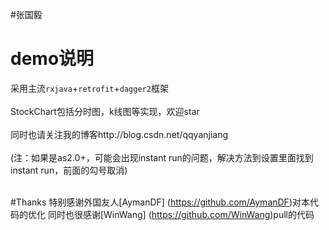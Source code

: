 #张国毅
# demo说明
采用主流`rxjava`+`retrofit`+`dagger2`框架<br><br>
StockChart包括分时图，k线图等实现，欢迎star<br><br>
同时也请关注我的博客http://blog.csdn.net/qqyanjiang<br>
<br>
(注：如果是as2.0+，可能会出现instant run的问题，解决方法到设置里面找到instant run，前面的勾号取消)
<br><br>


#Thanks 
特别感谢外国友人[AymanDF]
(https://github.com/AymanDF)对本代码的优化
同时也很感谢[WinWang] 
(https://github.com/WinWang)pull的代码
